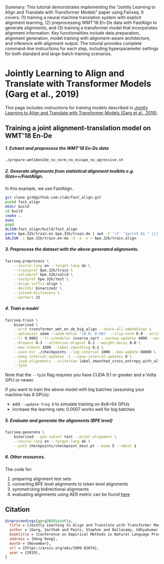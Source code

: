 Summary: This tutorial demonstrates implementing the "Jointly Learning to Align and Translate with Transformer Models" paper using Fairseq. It covers: (1) training a neural machine translation system with explicit alignment learning, (2) preprocessing WMT'18 En-De data with FastAlign to generate alignments, and (3) training a transformer model that incorporates alignment information. Key functionalities include data preparation, alignment generation, model training with alignment-aware architecture, and inference with alignment output. The tutorial provides complete command-line instructions for each step, including hyperparameter settings for both standard and large-batch training scenarios.

# Jointly Learning to Align and Translate with Transformer Models (Garg et al., 2019)

This page includes instructions for training models described in [Jointly Learning to Align and Translate with Transformer Models (Garg et al., 2019)](https://arxiv.org/abs/1909.02074).

## Training a joint alignment-translation model on WMT'18 En-De

##### 1. Extract and preprocess the WMT'18 En-De data
```bash
./prepare-wmt18en2de_no_norm_no_escape_no_agressive.sh
```

##### 2. Generate alignments from statistical alignment toolkits e.g. Giza++/FastAlign.
In this example, we use FastAlign.
```bash
git clone git@github.com:clab/fast_align.git
pushd fast_align
mkdir build
cd build
cmake ..
make
popd
ALIGN=fast_align/build/fast_align
paste bpe.32k/train.en bpe.32k/train.de | awk -F '\t' '{print $1 " ||| " $2}' > bpe.32k/train.en-de
$ALIGN -i bpe.32k/train.en-de -d -o -v > bpe.32k/train.align
```

##### 3. Preprocess the dataset with the above generated alignments.
```bash
fairseq-preprocess \
    --source-lang en --target-lang de \
    --trainpref bpe.32k/train \
    --validpref bpe.32k/valid \
    --testpref bpe.32k/test \
    --align-suffix align \
    --destdir binarized/ \
    --joined-dictionary \
    --workers 32
```

##### 4. Train a model
```bash
fairseq-train \
    binarized \
    --arch transformer_wmt_en_de_big_align --share-all-embeddings \
    --optimizer adam --adam-betas '(0.9, 0.98)' --clip-norm 0.0 --activation-fn relu\
    --lr 0.0002 --lr-scheduler inverse_sqrt --warmup-updates 4000 --warmup-init-lr 1e-07 \
    --dropout 0.3 --attention-dropout 0.1 --weight-decay 0.0 \
    --max-tokens 3500 --label-smoothing 0.1 \
    --save-dir ./checkpoints --log-interval 1000 --max-update 60000 \
    --keep-interval-updates -1 --save-interval-updates 0 \
    --load-alignments --criterion label_smoothed_cross_entropy_with_alignment \
    --fp16
```

Note that the `--fp16` flag requires you have CUDA 9.1 or greater and a Volta GPU or newer.

If you want to train the above model with big batches (assuming your machine has 8 GPUs):
- add `--update-freq 8` to simulate training on 8x8=64 GPUs
- increase the learning rate; 0.0007 works well for big batches

##### 5. Evaluate and generate the alignments (BPE level)
```bash
fairseq-generate \
    binarized --gen-subset test --print-alignment \
    --source-lang en --target-lang de \
    --path checkpoints/checkpoint_best.pt --beam 5 --nbest 1
```

##### 6. Other resources.
The code for:
1. preparing alignment test sets
2. converting BPE level alignments to token level alignments
3. symmetrizing bidirectional alignments
4. evaluating alignments using AER metric
can be found [here](https://github.com/lilt/alignment-scripts)

## Citation

```bibtex
@inproceedings{garg2019jointly,
  title = {Jointly Learning to Align and Translate with Transformer Models},
  author = {Garg, Sarthak and Peitz, Stephan and Nallasamy, Udhyakumar and Paulik, Matthias},
  booktitle = {Conference on Empirical Methods in Natural Language Processing (EMNLP)},
  address = {Hong Kong},
  month = {November},
  url = {https://arxiv.org/abs/1909.02074},
  year = {2019},
}
```
